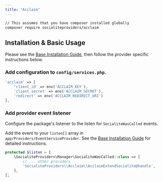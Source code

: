 ```yaml
---
title: "Acclaim"
---
```


```bash
// This assumes that you have composer installed globally
composer require socialiteproviders/acclaim
```

## Installation & Basic Usage

Please see the [Base Installation Guide](/INSTALL.md), then follow the provider specific instructions below.

### Add configuration to `config/services.php`.

```php
'acclaim' => [
    'client_id' => env('ACCLAIM_KEY'),
    'client_secret' => env('ACCLAIM_SECRET'),
    'redirect' => env('ACCLAIM_REDIRECT_URI')
],
```

### Add provider event listener

Configure the package's listener to the listen for `SocialiteWasCalled` events. 

Add the event to your `listen[]` array  in `app/Providers/EventServiceProvider`. See the [Base Installation Guide](/INSTALL.md) for detailed instructions.

```php
protected $listen = [
    \SocialiteProviders\Manager\SocialiteWasCalled::class => [
        // ... other providers
        'SocialiteProviders\\Acclaim\\AcclaimExtendSocialite@handle',
    ],
];
```
